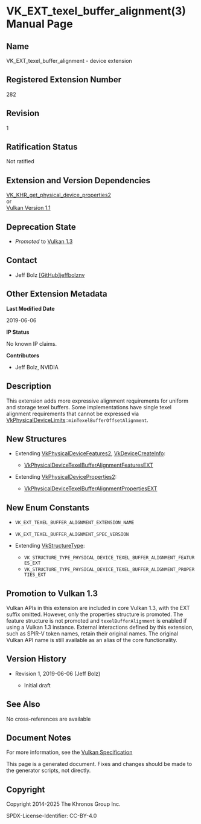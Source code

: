 # VK\_EXT\_texel\_buffer\_alignment(3) Manual Page

## Name

VK\_EXT\_texel\_buffer\_alignment - device extension



## [](#_registered_extension_number)Registered Extension Number

282

## [](#_revision)Revision

1

## [](#_ratification_status)Ratification Status

Not ratified

## [](#_extension_and_version_dependencies)Extension and Version Dependencies

[VK\_KHR\_get\_physical\_device\_properties2](https://registry.khronos.org/vulkan/specs/latest/man/html/VK_KHR_get_physical_device_properties2.html)  
or  
[Vulkan Version 1.1](#versions-1.1)

## [](#_deprecation_state)Deprecation State

- *Promoted* to [Vulkan 1.3](https://registry.khronos.org/vulkan/specs/latest/html/vkspec.html#versions-1.3-promotions)

## [](#_contact)Contact

- Jeff Bolz [\[GitHub\]jeffbolznv](https://github.com/KhronosGroup/Vulkan-Docs/issues/new?body=%5BVK_EXT_texel_buffer_alignment%5D%20%40jeffbolznv%0A%2AHere%20describe%20the%20issue%20or%20question%20you%20have%20about%20the%20VK_EXT_texel_buffer_alignment%20extension%2A)

## [](#_other_extension_metadata)Other Extension Metadata

**Last Modified Date**

2019-06-06

**IP Status**

No known IP claims.

**Contributors**

- Jeff Bolz, NVIDIA

## [](#_description)Description

This extension adds more expressive alignment requirements for uniform and storage texel buffers. Some implementations have single texel alignment requirements that cannot be expressed via [VkPhysicalDeviceLimits](https://registry.khronos.org/vulkan/specs/latest/man/html/VkPhysicalDeviceLimits.html)::`minTexelBufferOffsetAlignment`.

## [](#_new_structures)New Structures

- Extending [VkPhysicalDeviceFeatures2](https://registry.khronos.org/vulkan/specs/latest/man/html/VkPhysicalDeviceFeatures2.html), [VkDeviceCreateInfo](https://registry.khronos.org/vulkan/specs/latest/man/html/VkDeviceCreateInfo.html):
  
  - [VkPhysicalDeviceTexelBufferAlignmentFeaturesEXT](https://registry.khronos.org/vulkan/specs/latest/man/html/VkPhysicalDeviceTexelBufferAlignmentFeaturesEXT.html)
- Extending [VkPhysicalDeviceProperties2](https://registry.khronos.org/vulkan/specs/latest/man/html/VkPhysicalDeviceProperties2.html):
  
  - [VkPhysicalDeviceTexelBufferAlignmentPropertiesEXT](https://registry.khronos.org/vulkan/specs/latest/man/html/VkPhysicalDeviceTexelBufferAlignmentPropertiesEXT.html)

## [](#_new_enum_constants)New Enum Constants

- `VK_EXT_TEXEL_BUFFER_ALIGNMENT_EXTENSION_NAME`
- `VK_EXT_TEXEL_BUFFER_ALIGNMENT_SPEC_VERSION`
- Extending [VkStructureType](https://registry.khronos.org/vulkan/specs/latest/man/html/VkStructureType.html):
  
  - `VK_STRUCTURE_TYPE_PHYSICAL_DEVICE_TEXEL_BUFFER_ALIGNMENT_FEATURES_EXT`
  - `VK_STRUCTURE_TYPE_PHYSICAL_DEVICE_TEXEL_BUFFER_ALIGNMENT_PROPERTIES_EXT`

## [](#_promotion_to_vulkan_1_3)Promotion to Vulkan 1.3

Vulkan APIs in this extension are included in core Vulkan 1.3, with the EXT suffix omitted. However, only the properties structure is promoted. The feature structure is not promoted and `texelBufferAlignment` is enabled if using a Vulkan 1.3 instance. External interactions defined by this extension, such as SPIR-V token names, retain their original names. The original Vulkan API name is still available as an alias of the core functionality.

## [](#_version_history)Version History

- Revision 1, 2019-06-06 (Jeff Bolz)
  
  - Initial draft

## [](#_see_also)See Also

No cross-references are available

## [](#_document_notes)Document Notes

For more information, see the [Vulkan Specification](https://registry.khronos.org/vulkan/specs/latest/html/vkspec.html#VK_EXT_texel_buffer_alignment)

This page is a generated document. Fixes and changes should be made to the generator scripts, not directly.

## [](#_copyright)Copyright

Copyright 2014-2025 The Khronos Group Inc.

SPDX-License-Identifier: CC-BY-4.0